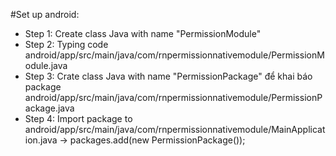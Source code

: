 #Set up android:
- Step 1: Create class Java with name "PermissionModule"
- Step 2: Typing code android/app/src/main/java/com/rnpermissionnativemodule/PermissionModule.java
- Step 3: Crate class Java with name "PermissionPackage" để khai báo package android/app/src/main/java/com/rnpermissionnativemodule/PermissionPackage.java
- Step 4: Import package to android/app/src/main/java/com/rnpermissionnativemodule/MainApplication.java ->  packages.add(new PermissionPackage());